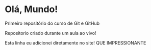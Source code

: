 # Olá, Mundo!
 Primeiro repositório do curso de Git e GitHub

 Repositorio criado durante um aula ao vivo!

 Esta linha eu adicionei diretamente no site! QUE IMPRESSIONANTE
